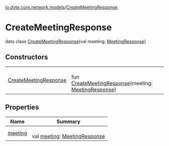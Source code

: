 [io.dyte.core.network.models](../index.md)/[CreateMeetingResponse](index.md)

# CreateMeetingResponse


data class [CreateMeetingResponse](index.md)(val meeting: [MeetingResponse](../-meeting-response/index.md))

## Constructors

| | |
|---|---|
| [CreateMeetingResponse](-create-meeting-response.md) | <br/>fun [CreateMeetingResponse](-create-meeting-response.md)(meeting: [MeetingResponse](../-meeting-response/index.md)) |

## Properties

| Name | Summary |
|---|---|
| [meeting](meeting.md) | <br/>val [meeting](meeting.md): [MeetingResponse](../-meeting-response/index.md) |
